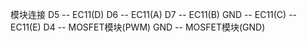 模块连接
D5 -- EC11(D)
D6 -- EC11(A)
D7 -- EC11(B)
GND -- EC11(C) -- EC11(E) 
D4 -- MOSFET模块(PWM) 
GND -- MOSFET模块(GND) 